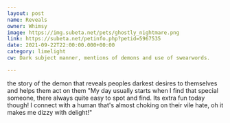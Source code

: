 ```yaml
---
layout: post
name: Reveals
owner: Whimsy
image: https://img.subeta.net/pets/ghostly_nightmare.png
link: https://subeta.net/petinfo.php?petid=5967535
date: 2021-09-22T22:00:00.000+00:00
category: limelight
cw: Dark subject manner, mentions of demons and use of swearwords.

---
```

the story of the demon that reveals peoples darkest desires to themselves and helps them act on them "My day usually starts when I find that special someone, there always quite easy to spot and find. Its extra fun today though! I connect with a human that's almost choking on their vile hate, oh it makes me dizzy with delight!"